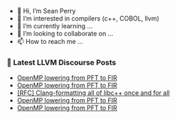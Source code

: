 - 👋 Hi, I’m Sean Perry
- 👀 I’m interested in compilers (c++, COBOL, llvm)
- 🌱 I’m currently learning ...
- 💞️ I’m looking to collaborate on ...
- 📫 How to reach me ...

<!---
s66perry/s66perry is a ✨ special ✨ repository because its `README.md` (this file) appears on your GitHub profile.
You can click the Preview link to take a look at your changes.
--->
### 📕 Latest LLVM Discourse Posts

<!-- DISCOURSE-LLVM:START -->
- [OpenMP lowering from PFT to FIR](https://discourse.llvm.org/t/openmp-lowering-from-pft-to-fir/75263?page=3#post_59)
- [OpenMP lowering from PFT to FIR](https://discourse.llvm.org/t/openmp-lowering-from-pft-to-fir/75263?page=3#post_58)
- [[RFC] Clang-formatting all of libc++ once and for all](https://discourse.llvm.org/t/rfc-clang-formatting-all-of-libc-once-and-for-all/75198?page=2#post_32)
- [OpenMP lowering from PFT to FIR](https://discourse.llvm.org/t/openmp-lowering-from-pft-to-fir/75263?page=3#post_57)
- [OpenMP lowering from PFT to FIR](https://discourse.llvm.org/t/openmp-lowering-from-pft-to-fir/75263?page=3#post_56)
<!-- DISCOURSE-LLVM:END -->
